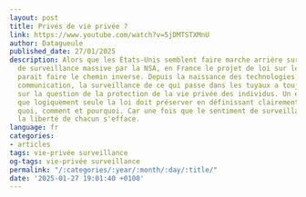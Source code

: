 ```yaml
---
layout: post
title: Privés de vie privée ?
link: https://www.youtube.com/watch?v=5jDMTSTXMnU
author: Datagueule
published_date: 27/01/2025
description: Alors que les États-Unis semblent faire marche arrière sur les questions
  de surveillance massive par la NSA, en France le projet de loi sur le renseignement
  parait faire le chemin inverse. Depuis la naissance des technologies modernes de
  communication, la surveillance de ce qui passe dans les tuyaux a toujours butté
  sur la question de la protection de la vie privée des individus. Un équilibre fragile
  que logiquement seule la loi doit préserver en définissant clairement qui peut faire
  quoi, comment et pourquoi. Car une fois que le sentiment de surveillance s'installe,
  la liberté de chacun s'efface.
language: fr
categories:
- articles
tags: vie-privée surveillance
og-tags: vie-privée surveillance
permalink: "/:categories/:year/:month/:day/:title/"
date: '2025-01-27 19:01:40 +0100'
---
```

